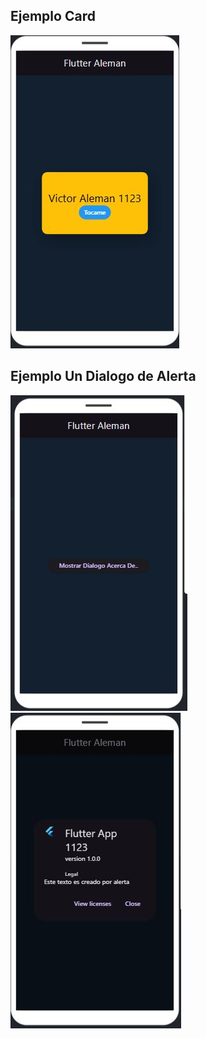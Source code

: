 ## Ejemplo Card
![la tarjeta](card.jpg)

## Ejemplo Un Dialogo de Alerta

![la tarjeta](dialogo.jpg)
![la tarjeta](dialogor.jpg)